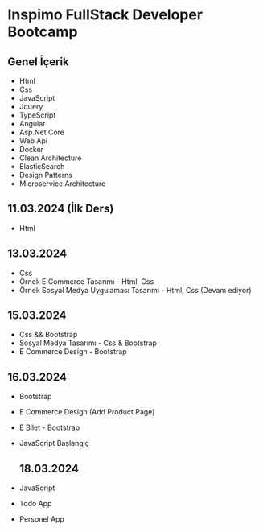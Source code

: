# Inspimo FullStack Developer Bootcamp

## Genel İçerik
 - Html 
 - Css
- JavaScript
- Jquery
- TypeScript
- Angular
- Asp.Net Core
- Web Api
- Docker
- Clean Architecture
- ElasticSearch
- Design Patterns
- Microservice Architecture 

## 11.03.2024 (İlk Ders)
 - Html

 ## 13.03.2024
 - Css
 - Örnek E Commerce Tasarımı - Html, Css
 - Örnek Sosyal Medya Uygulaması Tasarımı - Html, Css (Devam ediyor)

  ## 15.03.2024
 - Css && Bootstrap
 - Sosyal Medya Tasarımı - Css & Bootstrap
 - E Commerce Design - Bootstrap

  ## 16.03.2024
 - Bootstrap
 - E Commerce Design (Add Product Page)
 - E Bilet - Bootstrap
 - JavaScript Başlangıç

   ## 18.03.2024
 - JavaScript
 - Todo App 
 - Personel App 
